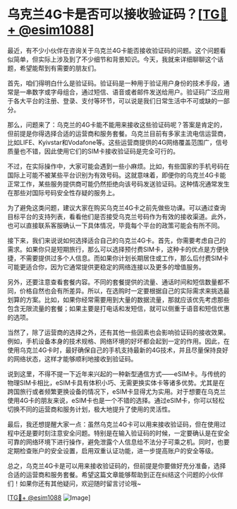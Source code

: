 # 乌克兰4G卡是否可以接收验证码？[[TG💪+ @esim1088](https://t.me/s/esim1088)]

最近，有不少小伙伴在咨询关于乌克兰4G卡能否接收验证码的问题。这个问题看似简单，但实际上涉及到了不少细节和背景知识。今天，我就来详细聊聊这个话题，希望能帮到有需要的朋友们。

首先，咱们得明白什么是验证码。验证码是一种用于验证用户身份的技术手段，通常是一串数字或字母组合，通过短信、语音或者邮件发送给用户。验证码广泛应用于各大平台的注册、登录、支付等环节，可以说是我们日常生活中不可或缺的一部分。

那么，问题来了：乌克兰的4G卡能不能用来接收这些验证码呢？答案是肯定的，但前提是你得选择合适的运营商和服务套餐。乌克兰目前有多家主流电信运营商，比如LIFE、Kyivstar和Vodafone等。这些运营商提供的4G网络覆盖范围广，信号质量也不错，因此使用它们的SIM卡接收验证码是完全可行的。

不过，在实际操作中，大家可能会遇到一些小麻烦。比如，有些国家的手机号码在国际上可能不被某些平台识别为有效号码。这就意味着，即便你的乌克兰4G卡能正常工作，某些服务提供商可能仍然拒绝向该号码发送验证码。这种情况通常发生在那些对国际号码安全性存疑的服务上。

为了避免这类问题，建议大家在购买乌克兰4G卡之前先做些功课。可以通过查询目标平台的支持列表，看看他们是否接受乌克兰号码作为有效的接收渠道。此外，也可以直接联系客服确认一下具体情况，毕竟每个平台的政策可能会有所不同。

接下来，我们来说说如何选择适合自己的乌克兰4G卡。首先，你需要考虑自己的需求。如果你只是短期旅行，那么可以选择预付费SIM卡，这种卡的优点是方便快捷，不需要提供过多个人信息。而如果你计划长期居住或工作，那么后付费SIM卡可能更适合你，因为它通常提供更稳定的网络连接以及更多的增值服务。

另外，还要注意查看套餐内容。不同的套餐提供的流量、通话时间和短信数量都不同，价格自然也会有所差异。所以，在选购时一定要根据自己的实际需求来挑选最划算的方案。比如，如果你经常需要用到大量的数据流量，那就应该优先考虑那些包含无限流量的套餐；如果主要是打电话和发短信，就可以侧重于语音和短信优惠的选项。

当然了，除了运营商的选择之外，还有其他一些因素也会影响验证码的接收效果。例如，手机设备本身的技术规格、网络环境的好坏都会起到一定的作用。因此，在使用乌克兰4G卡时，最好确保自己的手机支持最新的4G技术，并且尽量保持良好的网络状态，这样才能够顺利地接收到验证码。

说到这里，不得不提一下近年来兴起的一种新型通信方式——eSIM卡。与传统的物理SIM卡相比，eSIM卡具有体积小巧、无需更换实体卡等诸多优势。尤其是在跨国旅行或者频繁更换设备的情况下，eSIM卡显得尤为实用。对于想要在乌克兰使用4G卡的朋友来说，eSIM卡也是一个不错的选择。通过eSIM卡，你可以轻松切换不同的运营商和服务计划，极大地提升了使用的灵活性。

最后，我还想提醒大家一点：虽然乌克兰4G卡可以用来接收验证码，但在使用过程中还是要时刻注意安全问题。特别是在输入验证码的时候，一定要确认是在安全可靠的网络环境下进行操作，避免泄露个人信息给不法分子可乘之机。同时，也要定期检查账户的安全设置，启用双重认证功能，进一步提高账户的安全等级。

总之，乌克兰4G卡是可以用来接收验证码的，但前提是你要做好充分准备，选择合适的运营商和服务套餐。希望这篇文章能够帮助到正在纠结这个问题的小伙伴们！如果你还有其他疑问，欢迎随时留言讨论哦~

[[TG💪+ @esim1088](https://t.me/s/esim1088) ![Image](https://i.postimg.cc/4NQfJmqS/Snipaste-2025-05-13-00-14-12.png)]